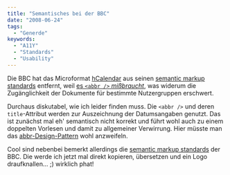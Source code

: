 ```yaml
---
title: "Semantisches bei der BBC"
date: "2008-06-24"
tags:
  - "Generde"
keywords:
  - "A11Y"
  - "Standards"
  - "Usability"
---
```


Die BBC hat das Microformat [hCalendar](http://microformats.org/wiki/hcalendar) aus seinen [semantic markup standards](http://www.bbc.co.uk/guidelines/newmedia/technical/semantic_markup.shtml) entfernt, weil [es `<abbr />` _mißbraucht_](http://www.bbc.co.uk/blogs/radiolabs/2008/06/removing_microformats_from_bbc.shtml), was widerum die Zugänglichkeit der Dokumente für bestimmte Nutzergruppen erschwert.

Durchaus diskutabel, wie ich leider finden muss. Die `<abbr />` und deren `title`-Attribut werden zur Auszeichnung der Datumsangaben genutzt. Das ist zunächst mal eh' semantisch nicht korrekt und führt wohl auch zu einem doppelten Vorlesen und damit zu allgemeiner Verwirrung. Hier müsste man das [abbr-Design-Pattern](http://microformats.org/wiki/abbr-design-pattern) wohl anzweifeln.

Cool sind nebenbei bemerkt allerdings die [semantic markup standards](http://www.bbc.co.uk/guidelines/newmedia/technical/semantic_markup.shtml) der BBC. Die werde ich jetzt mal direkt kopieren, übersetzen und ein Logo draufknallen… ;) wirklich phat!
